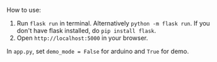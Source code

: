 How to use:

1. Run `flask run` in terminal. Alternatively `python -m flask run`. If you don't have flask installed, do `pip install flask`.
2. Open `http://localhost:5000` in your browser.

In `app.py`, set `demo_mode = False` for arduino and `True` for demo.
